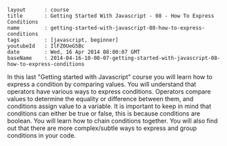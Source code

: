 ```
layout		: course
title		: Getting Started With Javascript - 08 - How To Express Conditions
name		: getting-started-with-javascript-08-how-to-express-conditions
tags		: [javascript, beginner]
youtubeId	: IlFZ0UeG5Bc
date		: Wed, 16 Apr 2014 08:00:07 GMT
baseName	: 2014-04-16-10-00-07-getting-started-with-javascript-08-how-to-express-conditions
```

In this last "Getting started with Javascript" course you will learn how to express a condition by comparing values. You will understand that operators have various ways to express conditions. Operators compare values to determine the equality or difference between them, and conditions assign value to a variable. It is important to keep in mind that conditions can either be true or false, this is because conditions are boolean. You will learn how to chain conditions together. You will also find out that there are more complex/subtle ways to express and group conditions in your code.
